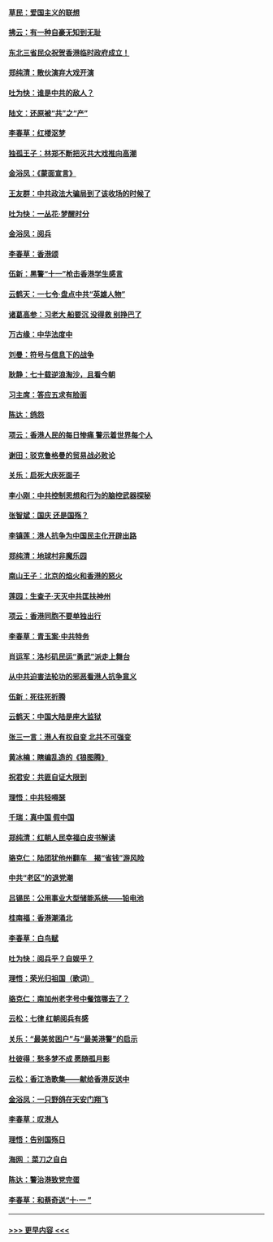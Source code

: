 #### [草民：爱国主义的联想](../pages/nsc993/n11572333.md?t=10070222) 
#### [拂云：有一种自豪无知到无耻](../pages/nsc993/n11572006.md?t=10070222) 
#### [东北三省民众祝贺香港临时政府成立！](../pages/nsc993/n11571215.md?t=10070222) 
#### [郑纯清：散伙演弃大戏开演](../pages/nsc993/n11570826.md?t=10070222) 
#### [吐为快：谁是中共的敌人？](../pages/nsc993/n11570817.md?t=10070222) 
#### [陆文：还原被“共”之“产”](../pages/nsc993/n11570798.md?t=10070222) 
#### [李春草：红楼沤梦](../pages/nsc993/n11569673.md?t=10070222) 
#### [独孤王子：林郑不断把灭共大戏推向高潮](../pages/nsc993/n11569381.md?t=10070222) 
#### [金浴凤：《蒙面宣言》](../pages/nsc993/n11569368.md?t=10070222) 
#### [王友群：中共政法大骗局到了该收场的时候了](../pages/nsc993/n11568940.md?t=10070222) 
#### [吐为快：一丛花‧梦醒时分](../pages/nsc993/n11567491.md?t=10070222) 
#### [金浴凤：阅兵](../pages/nsc993/n11567454.md?t=10070222) 
#### [李春草：香港颂](../pages/nsc993/n11567444.md?t=10070222) 
#### [伍新：黑警“十一”枪击香港学生感言](../pages/nsc993/n11567426.md?t=10070222) 
#### [云鹤天：一七令‧盘点中共“英雄人物”](../pages/nsc993/n11567091.md?t=10070222) 
#### [诸葛高参：习老大 船要沉 没得救 别挣巴了](../pages/nsc993/n11566976.md?t=10070222) 
#### [万古缘：中华法度中](../pages/nsc993/n11566726.md?t=10070222) 
#### [刘曼：符号与信息下的战争](../pages/nsc993/n11564655.md?t=10070222) 
#### [耿静：七十载逆浪淘沙，且看今朝](../pages/nsc993/n11564520.md?t=10070222) 
#### [习主席：答应五求有脸面](../pages/nsc993/n11563953.md?t=10070222) 
#### [陈达：鸽怨](../pages/nsc993/n11561879.md?t=10070222) 
#### [项云：香港人民的每日惨痛  警示着世界每个人](../pages/nsc993/n11559273.md?t=10070222) 
#### [谢田：驳克鲁格曼的贸易战必败论](../pages/nsc993/n11555840.md?t=10070222) 
#### [关乐：启死大庆死面子](../pages/nsc993/n11556823.md?t=10070222) 
#### [李小刚：中共控制思想和行为的脑控武器探秘](../pages/nsc993/n11556776.md?t=10070222) 
#### [张智斌：国庆  还是国殇？](../pages/nsc993/n11556617.md?t=10070222) 
#### [李镇莲：港人抗争为中国民主化开辟出路](../pages/nsc993/n11556570.md?t=10070222) 
#### [郑纯清：地球村非魔乐园](../pages/nsc993/n11555415.md?t=10070222) 
#### [南山王子：北京的焰火和香港的怒火](../pages/nsc993/n11555318.md?t=10070222) 
#### [莲园：生查子·天灭中共匡扶神州](../pages/nsc993/n11555302.md?t=10070222) 
#### [项云：香港同胞不要单独出行](../pages/nsc993/n11555276.md?t=10070222) 
#### [李春草：青玉案‧中共特务](../pages/nsc993/n11552356.md?t=10070222) 
#### [肖运军：洛杉矶民运“勇武”派走上舞台](../pages/nsc993/n11551595.md?t=10070222) 
#### [从中共迫害法轮功的邪恶看港人抗争意义](../pages/nsc993/n11540858.md?t=10070222) 
#### [伍新：死往死折腾](../pages/nsc993/n11550174.md?t=10070222) 
#### [云鹤天：中国大陆是座大监狱](../pages/nsc993/n11550155.md?t=10070222) 
#### [张三一言：港人有权自变 北共不可强变](../pages/nsc993/n11550132.md?t=10070222) 
#### [黄冰楠：瞎编乱造的《狼图腾》](../pages/nsc993/n11550082.md?t=10070222) 
#### [祝君安：共匪自证大限到](../pages/nsc993/n11550041.md?t=10070222) 
#### [理悟：中共轻嘚瑟](../pages/nsc993/n11547978.md?t=10070222) 
#### [千瑞：真中国 假中国](../pages/nsc993/n11547865.md?t=10070222) 
#### [郑纯清：红朝人民幸福白皮书解读](../pages/nsc993/n11547499.md?t=10070222) 
#### [骆克仁：陆团犹他州翻车　揭“省钱”游风险](../pages/nsc993/n11546977.md?t=10070222) 
#### [中共“老区”的退党潮](../pages/nsc993/n11545995.md?t=10070222) 
#### [吕锡民：公用事业大型储能系统——铅电池](../pages/nsc993/n11545701.md?t=10070222) 
#### [桂南福：香港潮涌北](../pages/nsc993/n11545682.md?t=10070222) 
#### [李春草：白鸟赋](../pages/nsc993/n11545663.md?t=10070222) 
#### [吐为快：阅兵乎？自娱乎？](../pages/nsc993/n11545625.md?t=10070222) 
#### [理悟：荣光归祖国（歌词）](../pages/nsc993/n11545616.md?t=10070222) 
#### [骆克仁：南加州老字号中餐馆哪去了？](../pages/nsc993/n11545120.md?t=10070222) 
#### [云松：七律 红朝阅兵有感](../pages/nsc993/n11542394.md?t=10070222) 
#### [关乐：“最美贫困户”与“最美港警”的启示](../pages/nsc993/n11542252.md?t=10070222) 
#### [杜彼得：愁多梦不成 愿随孤月影](../pages/nsc993/n11540296.md?t=10070222) 
#### [云松：香江浩歌集——献给香港反送中](../pages/nsc993/n11540149.md?t=10070222) 
#### [金浴凤：一只野鸽在天安门翔飞](../pages/nsc993/n11540280.md?t=10070222) 
#### [李春草：叹港人](../pages/nsc993/n11540119.md?t=10070222) 
#### [理悟：告别国殇日](../pages/nsc993/n11539610.md?t=10070222) 
#### [海网 ：菜刀之自白](../pages/nsc993/n11539597.md?t=10070222) 
#### [陈达：警治港致党完蛋](../pages/nsc993/n11538127.md?t=10070222) 
#### [李春草：和蔡奇送“十·一 ”](../pages/nsc993/n11537810.md?t=10070222) 

----
#### [ >>> 更早内容 <<< ](../indexes/nsc993-earlier.md)
